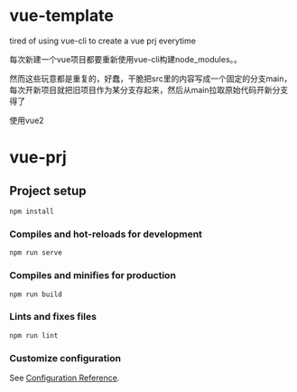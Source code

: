 # vue-template
tired of using vue-cli to create a vue prj everytime

每次新建一个vue项目都要重新使用vue-cli构建node_modules。。

然而这些玩意都是重复的，好蠢，干脆把src里的内容写成一个固定的分支main，每次开新项目就把旧项目作为某分支存起来，然后从main拉取原始代码开新分支得了

使用vue2

# vue-prj

## Project setup
```
npm install
```

### Compiles and hot-reloads for development
```
npm run serve
```

### Compiles and minifies for production
```
npm run build
```

### Lints and fixes files
```
npm run lint
```

### Customize configuration
See [Configuration Reference](https://cli.vuejs.org/config/).

